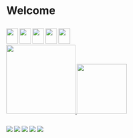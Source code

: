 # Welcome
##
<div style="display: inline-block;">
   <img src="https://cdn.jsdelivr.net/gh/devicons/devicon/icons/html5/html5-original.svg" width="30" height="40"/>
   <img src="https://cdn.jsdelivr.net/gh/devicons/devicon/icons/css3/css3-original.svg" width="30" height="40"/>
   <img src="https://cdn.jsdelivr.net/gh/devicons/devicon/icons/javascript/javascript-original.svg" width="30" height="40"/>
   <img src="https://cdn.jsdelivr.net/gh/devicons/devicon/icons/python/python-original.svg" width="30" height="40"/>
   <img src="https://cdn.jsdelivr.net/gh/devicons/devicon/icons/cplusplus/cplusplus-original.svg" width="30" height="40"/>
</div><br>
<div>
  <a href="https://github.com/nan144hz"/>
  <img height="180em" src="https://github-readme-stats.vercel.app/api?username=nan144hz&show_icons=true&theme=gotham&include_all_commits=true&count_private=true"/>
  <img height="130em" src="https://github-readme-stats.vercel.app/api/top-langs/?username=nan144hz&layout=compact&langs_count=7&theme=gotham"/>
</div>

## 

<div style="display: inline-block;">
   <a href="https://github.com/nan144hz" target="_blank"><img src="https://img.shields.io/badge/GitHub-100000?style=for-the-badge&logo=github&logoColor=white"></a>
   <a href="https://twitter.com/nan144hz" target="_blank"><img src="https://img.shields.io/badge/Twitter-1DA1F2?style=for-the-badge&logo=twitter&logoColor=white"/></a>
   <a href="https://twitch.com/nan144hz" target="_blank"><img src="https://img.shields.io/badge/Twitch-9146FF?style=for-the-badge&logo=twitch&logoColor=white"></a>
   <a href="#"><img src="https://img.shields.io/badge/Windows-0078D6?style=for-the-badge&logo=windows&logoColor=white"/></a>
   <a href="#"><img src="https://img.shields.io/badge/Ubuntu-E95420?style=for-the-badge&logo=ubuntu&logoColor=white"/></a>
</div>
